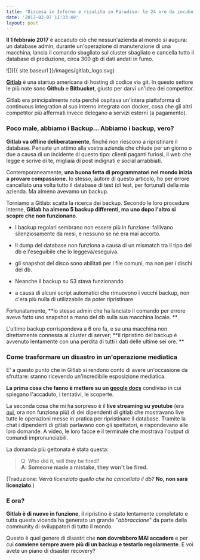 ```yaml
---
title: 'Discesa in Inferno e risalita in Paradiso: le 24 ore da incubo di Gitlab'
date: '2017-02-07 11:33:49'
layout: post
---
```

**Il 1 febbraio 2017** è accaduto ciò che nessun'azienda al mondo si augura: un database admin, durante un'operazione di manutenzione di una macchina, lancia il comando sbagliato sul cluster sbagliato e cancella tutto il database di produzione, circa 300 gb di dati andati in fumo.

![]({{ site.baseurl }}/images/gitlab_logo.svg)

[**Gitlab**](https://about.gitlab.com) è una startup americana di hosting di codice via git. In questo settore le più note sono **Github** e **Bitbucket**, giusto per darvi un'idea dei competitor.

Gitlab era principalmente nota perché ospitava un'intera piattaforma di continuous integration al suo interno integrata con docker, cosa che gli altri competitor più affermati invece delegano a servizi esterni (a pagamento).

### Poco male, abbiamo i Backup... Abbiamo i backup, vero?

**Gitlab va offline deliberatamente**, finché non riescono a ripristinare il database. Pensate un attimo alla vostra azienda che chiude per un giorno o due a causa di un incidente di questo tipo: clienti paganti furiosi, il web che legge e scrive di te, migliaia di post indignati e social arrabbiati.

Contemporaneamente, **una buona fetta di programmatori nel mondo inizia a provare compassione.** Io stesso, autore di questo articolo, ho per errore cancellato una volta tutto il database di test (di test, per fortuna!) della mia azienda. Ma almeno avevamo un backup.

Torniamo a Gitlab: scatta la ricerca dei backup. Secondo le loro procedure interne, **Gitlab ha almeno 5 backup differenti, ma uno dopo l'altro si scopre che non funzionano**.

*   I backup regolari sembrano non essere più in funzione: fallivano silenziosamente da mesi, e nessuno se ne era mai accorto.

*   Il dump del database non funziona a causa di un mismatch tra il tipo del db e l'eseguibile che lo leggeva/eseguiva.

*   gli snapshot del disco sono abilitati per i file comuni, ma non per i dischi del db.

*   Neanche il backup su S3 stava funzionando

*   a causa di alcuni script automatici che rimuovono i vecchi backup, non c'era più nulla di utilizzabile da poter ripristinare

Fortunatamente, **lo stesso admin che ha lanciato il comando per errore aveva fatto uno snapshot a mano del db sulla sua macchina locale. **

L'ultimo backup corrispondeva a 6 ore fa, e su una macchina non direttamente connessa al cluster di server; **il ripristino del backup è avvenuto lentamente con una perdita di tutti i dati delle ultime sei ore. **

### Come trasformare un disastro in un'operazione mediatica

E' a questo punto che in Gitlab si rendono conto di avere un'occasione da sfruttare: stanno ricevendo un'incredibile esposizione mediatica.

**La prima cosa che fanno è mettere su un [google docs](https://docs.google.com/document/d/1GCK53YDcBWQveod9kfzW-VCxIABGiryG7_z_6jHdVik/pub)** condiviso in cui spiegano l'accaduto, i tentativi, le scoperte.

La seconda cosa che mi ha sorpreso è il **live streaming su youtube** (era [qui](https://www.youtube.com/watch?v=63wCG86ih94), ora non funziona più) di dei dipendenti di gitlab che mostravano live tutte le operazioni messe in pratica per ripristinare il database. Tramite la chat i dipendenti di gitlab parlavano con gli spettatori, e rispondevano alle loro domande. A video, le loro facce e il terminale che mostrava l'output di comandi impronunciabili.

La domanda più gettonata è stata questa:

> Q: Who did it, will they be fired?  
> <span style="letter-spacing: 0.01em; font-style: normal;">**A: Someone made a mistake, they won't be fired.**</span>

(Traduzione: _Verrà licenziato quello che ha cancellato il db?_ **No, non sarà licenziato**.)

### E ora?

**Gitlab è di nuovo in funzione**, il ripristino è stato lentamente completato e tutta questa vicenda ha generato un grande "_abbraccione_" da parte della community di sviluppatori di tutto il mondo.

Questo è quel genere di disastri che **non dovrebbero MAI accadere** e per cui **conviene sempre avere più di un backup e testarlo regolarmente**. E voi avete un piano di disaster recovery?